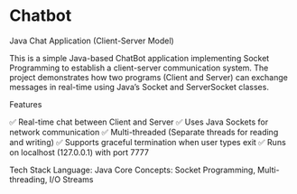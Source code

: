 # Chatbot
Java Chat Application (Client-Server Model)

This is a simple Java-based ChatBot application implementing Socket Programming to establish a client-server communication system. The project demonstrates how two programs (Client and Server) can exchange messages in real-time using Java’s Socket and ServerSocket classes.

Features

✅ Real-time chat between Client and Server
✅ Uses Java Sockets for network communication
✅ Multi-threaded (Separate threads for reading and writing)
✅ Supports graceful termination when user types exit
✅ Runs on localhost (127.0.0.1) with port 7777

Tech Stack
Language: Java
Core Concepts: Socket Programming, Multi-threading, I/O Streams
